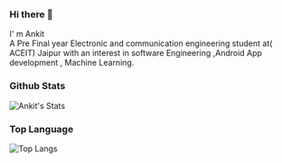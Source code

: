 ### Hi there 👋

I' m Ankit  
A  Pre Final year Electronic and communication engineering student at( ACEIT) Jaipur with an interest in software Engineering ,Android App development , Machine Learning.

### Github Stats

![Ankit's Stats](https://github-readme-stats.vercel.app/api?username=ankitraja786&count_private=true&show_icons=true&theme=radical)

### Top Language

![Top Langs](https://github-readme-stats.vercel.app/api/top-langs/?username=ANKITRAJA786&show_icons=true&theme=radical)
